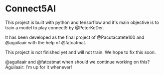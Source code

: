 # Connect5AI
This project is built with python and tensorflow and it's main objective is to train a model to play connect5 by @PeterKeDer.

It has been developed as the final project of @Pacutacatete100 and @aguilaair with the help of @fatcatmat.

This project is not finished yet and will not train. We hope to fix this soon.

@aguilaair and @fatcatmat when should we continue working on this?
            Aguilaair: I'm up for it whenever!
